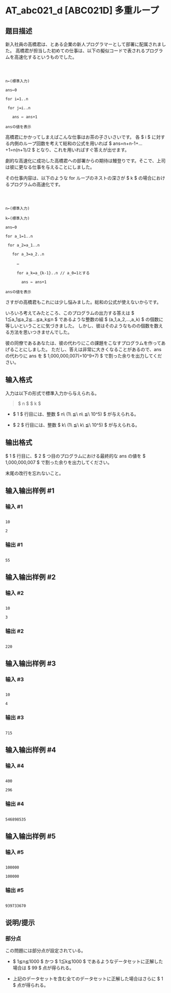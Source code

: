 # AT_abc021_d [ABC021D] 多重ループ

## 题目描述

[problemUrl]: https://atcoder.jp/contests/abc021/tasks/abc021_d

新入社員の高橋君は、とある企業の新人プログラマーとして部署に配属されました。 高橋君が担当した初めての仕事は、以下の擬似コードで表されるプログラムを高速化するというものでした。

 ```

n←(標準入力)
ans←0
for i=1..n
  for j=i..n
    ans ← ans+1
ansの値を表示
```

高橋君にかかってしまえばこんな仕事はお茶の子さいさいです。 各 $ i $ に対する内側のループ回数を考えて総和の公式を用いれば $ ans=n+n-1+…+1=n(n+1)/2 $ となり、これを用いればすぐ答えが出せます。

劇的な高速化に成功した高橋君への部署からの期待は鰻登りです。そこで、上司は彼に更なる仕事を与えることにしました。

その仕事内容は、以下のような for ループのネストの深さが $ k $ の場合におけるプログラムの高速化です。

 ```

n←(標準入力)
k←(標準入力)
ans←0
for a_1=1..n
  for a_2=a_1..n
    for a_3=a_2..n
      …
      for a_k=a_{k-1}..n // a_0=1とする
        ans ← ans+1
ansの値を表示
```

さすがの高橋君もこれには少し悩みました。総和の公式が使えないからです。

いろいろ考えてみたところ、このプログラムの出力する答えは $ 1≦a_1≦a_2≦…≦a_k≦n $ であるような整数の組 $ (a_1,a_2,…,a_k) $ の個数に等しいということに気づきました。 しかし、彼はそのようなものの個数を数える方法を思いつきませんでした。

彼の同僚であるあなたは、彼の代わりにこの課題をこなすプログラムを作ってあげることにしました。 ただし、答えは非常に大きくなることがあるので、ans の代わりに ans を $ 1,000,000,007(=10^9+7) $ で割った余りを出力してください。

## 输入格式

入力は以下の形式で標準入力から与えられる。

> $ n $ $ k $

- $ 1 $ 行目には、整数 $ n\ (1\ ≦\ n\ ≦\ 10^5) $ が与えられる。
- $ 2 $ 行目には、整数 $ k\ (1\ ≦\ k\ ≦\ 10^5) $ が与えられる。

## 输出格式

$ 1 $ 行目に、$ 2 $ つ目のプログラムにおける最終的な ans の値を $ 1,000,000,007 $ で割った余りを出力してください。

末尾の改行を忘れないこと。

## 输入输出样例 #1

### 输入 #1

```
10
2
```

### 输出 #1

```
55
```

## 输入输出样例 #2

### 输入 #2

```
10
3
```

### 输出 #2

```
220
```

## 输入输出样例 #3

### 输入 #3

```
10
4
```

### 输出 #3

```
715
```

## 输入输出样例 #4

### 输入 #4

```
400
296
```

### 输出 #4

```
546898535
```

## 输入输出样例 #5

### 输入 #5

```
100000
100000
```

### 输出 #5

```
939733670
```

## 说明/提示

### 部分点

この問題には部分点が設定されている。

- $ 1≦n≦1000 $ かつ $ 1≦k≦1000 $ であるようなデータセットに正解した場合は $ 99 $ 点が得られる。
- 上記のデータセットを含む全てのデータセットに正解した場合はさらに $ 1 $ 点が得られる。